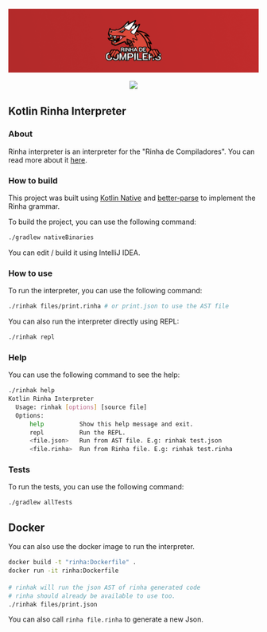 <div align="center">

![banner]

[<img src="https://img.shields.io/badge/Discord-7289DA?style=for-the-badge&logo=discord&logoColor=white">](https://discord.gg/e8EzgPscCw)

</div>

## Kotlin Rinha Interpreter

### About

Rinha interpreter is an interpreter for the "Rinha de Compiladores".
You can read more about it [here](https://github.com/aripiprazole/rinha-de-compiler).

### How to build

This project was built using [Kotlin Native](https://kotlinlang.org/docs/native-overview.html) and [better-parse](https://github.com/h0tk3y/better-parse) to implement the Rinha grammar.

To build the project, you can use the following command:

```bash
./gradlew nativeBinaries
```

You can edit / build it using IntelliJ IDEA.

### How to use

To run the interpreter, you can use the following command:

```bash
./rinhak files/print.rinha # or print.json to use the AST file
```

You can also run the interpreter directly using REPL:

```bash
./rinhak repl
```

### Help

You can use the following command to see the help:

```bash
./rinhak help
Kotlin Rinha Interpreter
  Usage: rinhak [options] [source file]
  Options:
      help          Show this help message and exit.
      repl          Run the REPL.
      <file.json>   Run from AST file. E.g: rinhak test.json
      <file.rinha>  Run from Rinha file. E.g: rinhak test.rinha
```

### Tests

To run the tests, you can use the following command:

```bash
./gradlew allTests
```

[banner]: ./img/banner.png

## Docker

You can also use the docker image to run the interpreter.

```bash
docker build -t "rinha:Dockerfile" .
docker run -it rinha:Dockerfile

# rinhak will run the json AST of rinha generated code
# rinha should already be available to use too.
./rinhak files/print.json
```

You can also call `rinha file.rinha` to generate a new Json.
